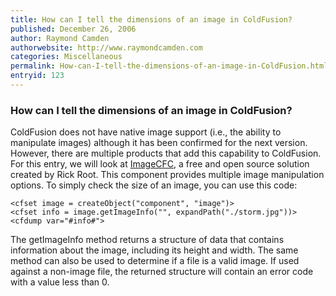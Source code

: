```yaml
---
title: How can I tell the dimensions of an image in ColdFusion?
published: December 26, 2006
author: Raymond Camden
authorwebsite: http://www.raymondcamden.com
categories: Miscellaneous
permalink: How-can-I-tell-the-dimensions-of-an-image-in-ColdFusion.html
entryid: 123
---
```


<h3>How can I tell the dimensions of an image in ColdFusion?</h3>

<p>
ColdFusion does not have native image support (i.e., the ability to manipulate images) although it has been confirmed for the next version. However, there are multiple products that add this capability to ColdFusion. For this entry, we will look at <a href="http://www.opensourcecf.com/imagecfc/">ImageCFC</a>, a free and open source solution created by Rick Root. This component provides multiple image manipulation options. To simply check the size of an image, you can use this code:
</p>

<pre><code class="language-markup">&lt;cfset image = createObject(&quot;component&quot;, &quot;image&quot;)&gt;
&lt;cfset info = image.getImageInfo(&quot;&quot;, expandPath(&quot;./storm.jpg&quot;))&gt;
&lt;cfdump var=&quot;#info#&quot;&gt;
</code></pre>

<p>
The getImageInfo method returns a structure of data that contains information about the image, including its height and width. The same method can also be used to determine if a file is a valid image. If used against a non-image file, the returned structure will contain an error code with a value less than 0.
</p>




